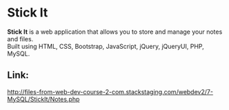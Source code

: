 # Stick It

**Stick It** is a web application that allows you to store and manage your notes and files.  
Built using HTML, CSS, Bootstrap, JavaScript, jQuery, jQueryUI, PHP, MySQL.  

## Link:
http://files-from-web-dev-course-2-com.stackstaging.com/webdev2/7-MySQL/StickIt/Notes.php
